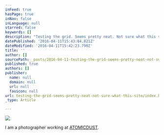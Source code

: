 ```yaml
---
inFeed: true
hasPage: true
inNav: false
inLanguage: null
starred: false
keywords: []
description: "Testing the grid. Seems pretty neat. Not sure what this site is going to be about yet.\_"
datePublished: '2016-04-11T15:43:04.821Z'
dateModified: '2016-04-11T15:42:23.790Z'
title: ''
author: []
sourcePath: _posts/2016-04-11-testing-the-grid-seems-pretty-neat-not-sure-what-this-site.md
published: true
authors: []
publisher:
  name: null
  domain: null
  url: null
  favicon: null
url: testing-the-grid-seems-pretty-neat-not-sure-what-this-site/index.html
_type: Article

---
```

![](https://the-grid-user-content.s3-us-west-2.amazonaws.com/09649ccf-aa41-4a40-a394-d9d322cbad09.jpg)

I am a photographer working at [ATOMICDUST][0]. 

[0]: www.atomicdust.com